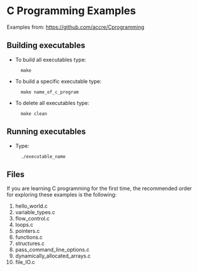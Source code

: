 C Programming Examples
======================

Examples from: https://github.com/accre/Cprogramming

Building executables
--------------------

- To build all executables type:

		make 

- To build a specific executable type:

		make name_of_c_program

- To delete all executables type:

		make clean

Running executables
-------------------

- Type:

		./executable_name

Files
-----

If you are learning C programming for the first time,
the recommended order for exploring these examples is
the following:

1. hello_world.c
2. variable_types.c 
3. flow_control.c
4. loops.c
5. pointers.c
6. functions.c
7. structures.c
8. pass_command_line_options.c
9. dynamically_allocated_arrays.c
10. file_IO.c
